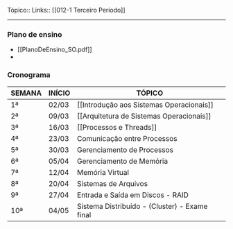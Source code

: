 Tópico::
Links:: [[012-1 Terceiro Período]]

---
### Plano de ensino
- [[PlanoDeEnsino_SO.pdf]]
- 
### Cronograma
| SEMANA | INÍCIO | TÓPICO                                        |
| ------ | ------ | --------------------------------------------- |
| 1ª     | 02/03  | [[Introdução aos Sistemas Operacionais]]      |
| 2ª     | 09/03  | [[Arquitetura de Sistemas Operacionais]]      |
| 3ª     | 16/03  | [[Processos e Threads]]                       |
| 4ª     | 23/03  | Comunicação entre Processos                   |
| 5ª     | 30/03  | Gerenciamento de Processos                    |
| 6ª     | 05/04  | Gerenciamento de Memória                      |
| 7ª     | 12/04  | Memória Virtual                               |
| 8ª     | 20/04  | Sistemas de Arquivos                          |
| 9ª     | 27/04  | Entrada e Saída em Discos - RAID              |
| 10ª    | 04/05  | Sistema Distribuído - (Cluster) - Exame final |
